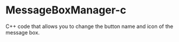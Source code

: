 # MessageBoxManager-c
C++ code that allows you to change the button name and icon of the message box.
